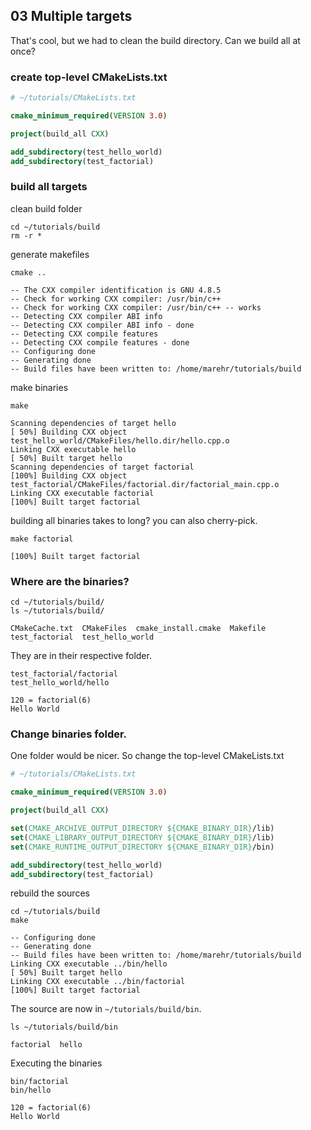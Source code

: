 ## 03 Multiple targets

That's cool, but we had to clean the build directory. Can we build all at once?

### create top-level CMakeLists.txt

```cmake
# ~/tutorials/CMakeLists.txt

cmake_minimum_required(VERSION 3.0)

project(build_all CXX)

add_subdirectory(test_hello_world)
add_subdirectory(test_factorial)
```

### build all targets

clean build folder

```console
cd ~/tutorials/build
rm -r *
```

generate makefiles

```console
cmake ..
```

```terminal
-- The CXX compiler identification is GNU 4.8.5
-- Check for working CXX compiler: /usr/bin/c++
-- Check for working CXX compiler: /usr/bin/c++ -- works
-- Detecting CXX compiler ABI info
-- Detecting CXX compiler ABI info - done
-- Detecting CXX compile features
-- Detecting CXX compile features - done
-- Configuring done
-- Generating done
-- Build files have been written to: /home/marehr/tutorials/build
```

make binaries

```console
make
```

```terminal
Scanning dependencies of target hello
[ 50%] Building CXX object test_hello_world/CMakeFiles/hello.dir/hello.cpp.o
Linking CXX executable hello
[ 50%] Built target hello
Scanning dependencies of target factorial
[100%] Building CXX object test_factorial/CMakeFiles/factorial.dir/factorial_main.cpp.o
Linking CXX executable factorial
[100%] Built target factorial
```

building all binaries takes to long? you can also cherry-pick.

```console
make factorial
```

```terminal
[100%] Built target factorial
```

### Where are the binaries?

```console
cd ~/tutorials/build/
ls ~/tutorials/build/
```

```terminal
CMakeCache.txt  CMakeFiles  cmake_install.cmake  Makefile  test_factorial  test_hello_world
```

They are in their respective folder.

```console
test_factorial/factorial
test_hello_world/hello
```

```terminal
120 = factorial(6)
Hello World
```

### Change binaries folder.

One folder would be nicer. So change the top-level CMakeLists.txt

```cmake
# ~/tutorials/CMakeLists.txt

cmake_minimum_required(VERSION 3.0)

project(build_all CXX)

set(CMAKE_ARCHIVE_OUTPUT_DIRECTORY ${CMAKE_BINARY_DIR}/lib)
set(CMAKE_LIBRARY_OUTPUT_DIRECTORY ${CMAKE_BINARY_DIR}/lib)
set(CMAKE_RUNTIME_OUTPUT_DIRECTORY ${CMAKE_BINARY_DIR}/bin)

add_subdirectory(test_hello_world)
add_subdirectory(test_factorial)
```

rebuild the sources

```console
cd ~/tutorials/build
make
```

```terminal
-- Configuring done
-- Generating done
-- Build files have been written to: /home/marehr/tutorials/build
Linking CXX executable ../bin/hello
[ 50%] Built target hello
Linking CXX executable ../bin/factorial
[100%] Built target factorial
```

The source are now in `~/tutorials/build/bin`.

```console
ls ~/tutorials/build/bin
```

```terminal
factorial  hello
```

Executing the binaries

```console
bin/factorial
bin/hello
```

```terminal
120 = factorial(6)
Hello World
```
